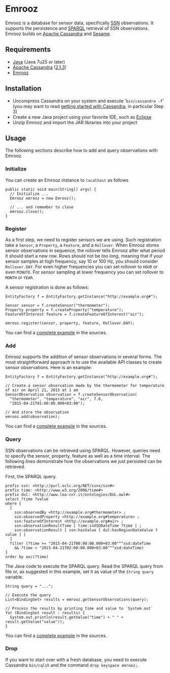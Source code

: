 # Emrooz

Emrooz is a database for sensor data, specifically [SSN](http://www.w3.org/2005/Incubator/ssn/ssnx/ssn) observations. It supports the persistence and [SPARQL](http://www.w3.org/TR/rdf-sparql-query/) retrieval of SSN observations. Emrooz builds on [Apache Cassandra](http://cassandra.apache.org/) and [Sesame](http://rdf4j.org/).
 
## Requirements

* [Java](http://www.oracle.com/technetwork/java/javase/downloads/index.html) (Java 7u25 or later)
* [Apache Cassandra](http://cassandra.apache.org/) ([2.1.3](http://archive.apache.org/dist/cassandra/2.1.3/))
* [Emrooz](https://github.com/markusstocker/emrooz/releases)

## Installation

* Uncompress Cassandra on your system and execute '`bin/cassandra -f`' (you may want to read [getting started with Cassandra](http://wiki.apache.org/cassandra/GettingStarted), in particular Step 3)
* Create a new Java project using your favorite IDE, such as [Eclipse](http://www.eclipse.org/)
* Unzip Emrooz and import the JAR libraries into your project

## Usage

The following sections describe how to add and query observations with Emrooz.

### Initialize

You can create an Emrooz instance to `localhost` as follows

    public static void main(String[] args) {
      // Initialize ...
      Emrooz emrooz = new Emrooz();

      // ... and remember to close
      emrooz.close();
    }

### Register

As a first step, we need to register sensors we are using. Such registration take a `Sensor`, a `Property`, a `Feature`, and a `Rollover`. When Emrooz stores sensor observations in sequence, the rollover tells Emrooz after what period it should start a new row. Rows should not be _too long_, meaning that if your sensor samples at high frequency, say 10 or 100 Hz, you should consider `Rollover.DAY`. For even higher frequencies you can set rollover to `HOUR` or even `MINUTE`. For sensor sampling at lower frequency you can set rollover to `MONTH` or `YEAR`.

A sensor registration is done as follows:

    EntityFactory f = EntityFactory.getInstance("http://example.org#");

    Sensor sensor = f.createSensor("thermometer");
    Property property = f.createProperty("temperature");
    FeatureOfInterest feature = f.createFeatureOfInterest("air");
 
    emrooz.register(sensor, property, feature, Rollover.DAY);

You can find a [complete example](https://github.com/markusstocker/emrooz/blob/master/src/examples/java/fi/uef/envi/emrooz/examples/SensorRegistrationExample.java) in the sources.

### Add

Emrooz supports the addition of sensor observations in several forms. The most straightforward approach is to use the available API classes to create sensor observations. Here is an example:

    EntityFactory f = EntityFactory.getInstance("http://example.org#");

    // Create a sensor observation made by the thermometer for temperature of air on April 21, 2015 at 1 am
    SensorObservation observation = f.createSensorObservation(
      "thermometer", "temperature", "air", 7.6,
      "2015-04-21T01:00:00.000+03:00");

    // And store the observation
    emrooz.add(observation);

You can find a [complete example](https://github.com/markusstocker/emrooz/blob/master/src/examples/java/fi/uef/envi/emrooz/examples/AddSensorObservationExample.java) in the sources.

### Query

SSN observations can be retrieved using SPARQL. However, queries need to specify the sensor, property, feature as well as a time interval. The following lines demonstrate how the observations we just persisted can be retrieved.

First, the SPARQL query.

    prefix ssn: <http://purl.oclc.org/NET/ssnx/ssn#>
    prefix time: <http://www.w3.org/2006/time#>
    prefix dul: <http://www.loa-cnr.it/ontologies/DUL.owl#>
    select ?time ?value
    where {
      [
        ssn:observedBy <http://example.org#thermometer> ;
        ssn:observedProperty <http://example.org#temperature> ;
        ssn:featureOfInterest <http://example.org#air> ;
        ssn:observationResultTime [ time:inXSDDateTime ?time ] ;
        ssn:observationResult [ ssn:hasValue [ dul:hasRegionDataValue ?value ] ]
      ]
      filter (?time >= "2015-04-21T00:00:00.000+03:00"^^xsd:dateTime 
        && ?time < "2015-04-21T02:00:00.000+03:00"^^xsd:dateTime)
    }
    order by asc(?time)

The Java code to execute the SPARQL query. Read the SPARQL query from file or, as suggested in this example, set it as value of the `String query` variable.

    String query = "...";

    // Execute the query
    List<BindingSet> results = emrooz.getSensorObservations(query);

    // Process the results by printing time and value to `System.out`
    for (BindingSet result : results) {
      System.out.println(result.getValue("time") + " " + result.getValue("value"));
    }

You can find a [complete example](https://github.com/markusstocker/emrooz/blob/master/src/examples/java/fi/uef/envi/emrooz/examples/QuerySensorObservationsExample.java) in the sources.

### Drop

If you want to start over with a fresh database, you need to execute Cassandra `bin/cqlsh` and the command `drop keyspace emrooz;`.



